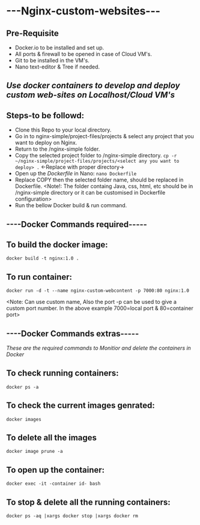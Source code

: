# ---Nginx-custom-websites---

## Pre-Requisite

* Docker.io to be installed and set up.
* All ports & firewall to be opened in case of Cloud VM's. 
* Git to be installed in the VM's.
* Nano text-editor & Tree if needed. 

## *Use docker containers to develop and deploy custom web-sites on Localhost/Cloud VM's*

## Steps-to be followd:

- Clone this Repo to your local directory.
- Go in to nginx-simple/project-files/projects & select any project that you want to deploy on Nginx.
- Return to the /nginx-simple folder.
- Copy the selected project folder to /nginx-simple directory.
``` cp -r ~/nginx-simple/project-files/projects/<select any you want to deploy> . ``` <-Replace with proper directory->
- Open up the *Dockerfile* in Nano:
``` nano Dockerfile ```
- Replace COPY then the selected folder name, should be replaced in Dockerfile. 
 <Note!: The folder containg Java, css, html, etc should be in /nginx-simple directory or it can be customised in Dockerfile configuration>
- Run the bellow Docker build & run command.

## ----Docker Commands required-----

## To build the docker image:
``` docker build -t nginx:1.0 . ```

## To run container:
``` docker run -d -t --name nginx-custom-webcontent -p 7000:80 nginx:1.0 ```

<Note: Can use custom name, Also the port -p can be used to give a custom port number. In the above example 7000=local port & 80=container port>


## ----Docker Commands extras-----
*These are the required commands to Monitior and delete the containers in Docker*

## To check running containers:
``` docker ps -a ```

## To check the current images genrated:
``` docker images ```

## To delete all the images
``` docker image prune -a ```

## To open up the container:
``` docker exec -it -container id- bash ```

## To stop & delete all the running containers:
``` docker ps -aq |xargs docker stop |xargs docker rm ```
